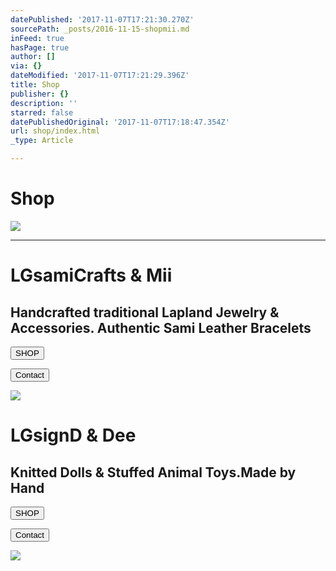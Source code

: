 ```yaml
---
datePublished: '2017-11-07T17:21:30.270Z'
sourcePath: _posts/2016-11-15-shopmii.md
inFeed: true
hasPage: true
author: []
via: {}
dateModified: '2017-11-07T17:21:29.396Z'
title: Shop
publisher: {}
description: ''
starred: false
datePublishedOriginal: '2017-11-07T17:18:47.354Z'
url: shop/index.html
_type: Article

---
```

# **Shop**
![](https://the-grid-user-content.s3-us-west-2.amazonaws.com/28b41c7b-f21b-4773-968e-85c3f2dd961c.jpg)

---

# **LGsamiCrafts & Mii**

## Handcrafted traditional Lapland Jewelry & Accessories. Authentic Sami Leather Bracelets

<button data-role="cta" style="">SHOP</button>

<button data-role="cta" style="">Contact</button>

![](https://the-grid-user-content.s3-us-west-2.amazonaws.com/f27959a9-de6c-49e7-8927-351d748f3182.jpg)

# **LGsignD & Dee**

## Knitted Dolls & Stuffed Animal Toys.Made by Hand

<button data-role="cta" style="">SHOP</button>

<button data-role="cta" style="">Contact</button>

![](https://the-grid-user-content.s3-us-west-2.amazonaws.com/fdd398a7-4353-4ced-8dee-a5f0cdc39ec1.jpg)